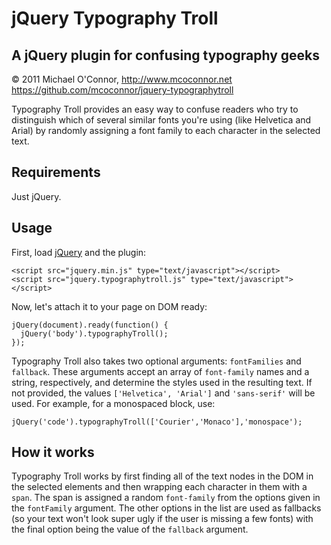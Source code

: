 jQuery Typography Troll
=======================
A jQuery plugin for confusing typography geeks
----------------------------------------------
&copy; 2011 Michael O'Connor, http://www.mcoconnor.net
https://github.com/mcoconnor/jquery-typographytroll

Typography Troll provides an easy way to confuse readers who try to distinguish which of several similar fonts you're using (like Helvetica and Arial) by randomly assigning a font family to each character in the selected text.

Requirements
------------
Just jQuery.


Usage
-----

First, load [jQuery](http://jquery.com/) and the plugin:

    <script src="jquery.min.js" type="text/javascript"></script>
    <script src="jquery.typographytroll.js" type="text/javascript"></script>

Now, let's attach it to your page on DOM ready:

    jQuery(document).ready(function() {
      jQuery('body').typographyTroll();
    });

Typography Troll also takes two optional arguments: `fontFamilies` and `fallback`.  These arguments accept an array of `font-family` names and a string, respectively, and determine the styles used in the resulting text.  If not provided, the values `['Helvetica', 'Arial']` and `'sans-serif'` will be used. For example, for a monospaced block, use:

    jQuery('code').typographyTroll(['Courier','Monaco'],'monospace');

How it works
------------
Typography Troll works by first finding all of the text nodes in the  DOM in the selected elements and then wrapping each character in them with a `span`.  The span is assigned a random `font-family` from the options given in the `fontFamily` argument.  The other options in the list are used as fallbacks (so your text won't look super ugly if the user is missing a few fonts) with the final option being the value of the `fallback` argument.
